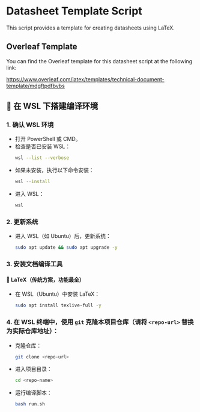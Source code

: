 # Datasheet Template Script

This script provides a template for creating datasheets using LaTeX.

## Overleaf Template

You can find the Overleaf template for this datasheet script at the following link:

https://www.overleaf.com/latex/templates/technical-document-template/mdgftpdfbvbs


## 🚀 在 WSL 下搭建编译环境

### 1. 确认 WSL 环境

- 打开 PowerShell 或 CMD。
- 检查是否已安装 WSL：
    ```sh
    wsl --list --verbose
    ```
- 如果未安装，执行以下命令安装：
    ```sh
    wsl --install
    ```
- 进入 WSL：
    ```sh
    wsl
    ```

### 2. 更新系统

- 进入 WSL（如 Ubuntu）后，更新系统：
    ```sh
    sudo apt update && sudo apt upgrade -y
    ```



### 3. 安装文档编译工具

#### 📖 LaTeX（传统方案，功能最全）

- 在 WSL（Ubuntu）中安装 LaTeX：
    ```sh
    sudo apt install texlive-full -y
    ```

<!-- - Windows 原生环境

- 如果你在 Windows 原生环境下使用 LaTeX，可以参考 [TeX Live for Windows 官方文档](https://tug.org/texlive/windows.html) 进行安装和配置。 -->

### 4. 在 WSL 终端中，使用 `git` 克隆本项目仓库（请将 `<repo-url>` 替换为实际仓库地址）：
- 克隆仓库：
    ```sh
    git clone <repo-url>
    ```
- 进入项目目录：
    ```sh
    cd <repo-name>
    ```
- 运行编译脚本：
    ```sh
    bash run.sh
    ```
